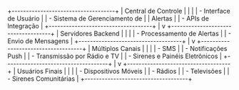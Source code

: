 +------------------------------------+
|            Central de Controle     |
|                                    |
| - Interface de Usuário             |
| - Sistema de Gerenciamento de      |
|   Alertas                          |
| - APIs de Integração               |
+------------------------------------+
                |
                v
+------------------------------------+
|         Servidores Backend         |
|                                    |
| - Processamento de Alertas         |
| - Envio de Mensagens               |
+------------------------------------+
                |
                v
+------------------------------------+
|        Múltiplos Canais            |
|                                    |
| - SMS                              |
| - Notificações Push                |
| - Transmissão por Rádio e TV       |
| - Sirenes e Painéis Eletrônicos    |
+------------------------------------+
                |
                v
+------------------------------------+
|         Usuários Finais            |
|                                    |
| - Dispositivos Móveis              |
| - Rádios                           |
| - Televisões                       |
| - Sirenes Comunitárias             |
+------------------------------------+